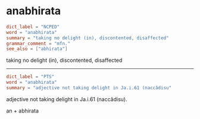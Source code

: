 # anabhirata

``` toml
dict_label = "NCPED"
word = "anabhirata"
summary = "taking no delight (in), discontented, disaffected"
grammar_comment = "mfn."
see_also = ["abhirata"]
```

taking no delight (in), discontented, disaffected

--------------------

``` toml
dict_label = "PTS"
word = "anabhirata"
summary = "adjective not taking delight in Ja.i.61 (naccâdisu"
```

adjective not taking delight in Ja.i.61 (naccâdisu).

an \+ abhirata

